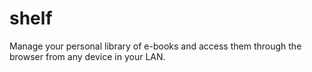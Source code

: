 # shelf

Manage your personal library of e-books and access them through the browser from any device in your LAN.
